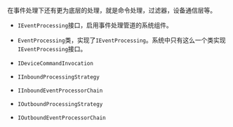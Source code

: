 在事件处理下还有更为底层的处理，就是命令处理，过滤器，设备通信层等。

- ```IEventProcessing```接口，启用事件处理管道的系统组件。
- ```EventProcessing```类，实现了```IEventProcessing```。系统中只有这么一个类实现```IEventProcessing```接口。
- ```IDeviceCommandInvocation```

- ```IInboundProcessingStrategy```
- ```IInboundEventProcessorChain```
- ```IOutboundProcessingStrategy```
- ```IOutboundEventProcessorChain```
